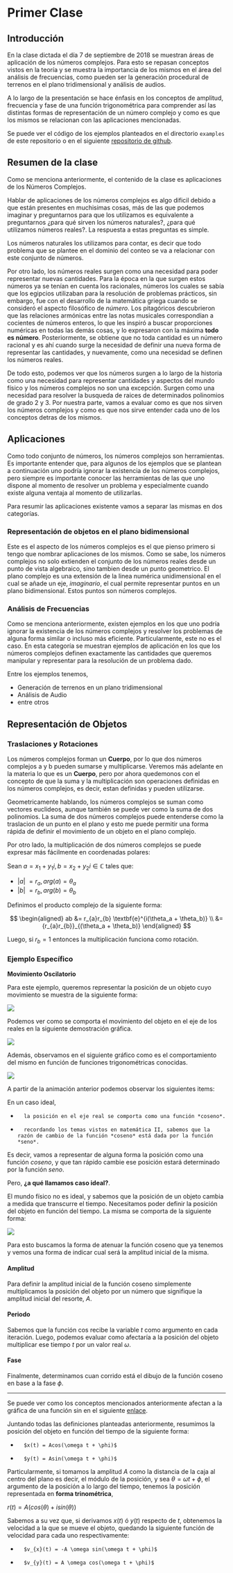 # Primer Clase

## Introducción

En la clase dictada el día 7 de septiembre de 2018 se muestran áreas de aplicación de los números complejos. Para esto se repasan conceptos vistos en la teoría y se muestra la importancia de los mismos en el área del análisis de frecuencias, como pueden ser la generación procedural de terrenos en el plano tridimensional y análisis de audios.

A lo largo de la presentación se hace énfasis en los conceptos de amplitud, frecuencia y fase de una función trigonométrica para comprender así las distintas formas de representación de un número complejo y como es que los mismos se relacionan con las aplicaciones mencionadas.

Se puede ver el código de los ejemplos planteados en el directorio `examples` de este repositorio o en el siguiente [repositorio de github](https://github.com/ulises-jeremias/frequency-analysis-with-FFT).

## Resumen de la clase

Como se menciona anteriormente, el contenido de la clase es aplicaciones de los Números Complejos.

Hablar de aplicaciones de los números complejos es algo dificil debido a que están presentes en muchisimas cosas, más de las que podemos imaginar y preguntarnos para que los utilizamos es equivalente a preguntarnos ¿para qué sirven los números naturales?, ¿para qué utilizamos números reales?. La respuesta a estas preguntas es simple.

Los números naturales los utilizamos para contar, es decir que todo problema que se plantee en el dominio del conteo se va a relacionar con este conjunto de números.

Por otro lado, los números reales surgen como una necesidad para poder representar nuevas cantidades. Para la época en la que surgen estos números ya se tenían en cuenta los racionales, números los cuales se sabía que los egipcios utilizaban para la resolución de problemas prácticos, sin embargo, fue con el desarrollo de la matemática griega cuando se consideró el aspecto filosófico de _número_. Los pitagóricos descubrieron que las relaciones armónicas entre las notas musicales correspondían a cocientes de números enteros, lo que les inspiró a buscar proporciones numéricas en todas las demás cosas, y lo expresaron con la máxima **todo es número**. Posteriormente, se obtiene que no toda cantidad es un número racional y es ahí cuando surge la necesidad de definir una nueva forma de representar las cantidades, y nuevamente, como una necesidad se definen los números reales.

De todo esto, podemos ver que los números surgen a lo largo de la historia como una necesidad para representar cantidades y aspectos del mundo físico y los números complejos no son una excepción. Surgen como una necesidad para resolver la busqueda de raices de determinados polinomios de grado 2 y 3. Por nuestra parte, vamos a evaluar como es que nos sirven los números complejos y como es que nos sirve entender cada uno de los conceptos detras de los mismos.

## Aplicaciones

Como todo conjunto de números, los números complejos son herramientas. Es importante entender que, para algunos de los ejemplos que se plantean a continuación uno podría ignorar la existencia de los números complejos, pero siempre es importante conocer las herramientas de las que uno dispone al momento de resolver un problema y especialmente cuando existe alguna ventaja al momento de utilizarlas.

Para resumir las aplicaciones existente vamos a separar las mismas en dos categorías.

### Representación de objetos en el plano bidimensional

Este es el aspecto de los números complejos es el que pienso primero si tengo que nombrar aplicaciones de los mismos. Como se sabe, los números complejos no solo extienden el conjunto de los números reales desde un punto de vista algebraico, sino tambien desde un punto geometrico. El plano complejo es una extensión de la linea numérica unidimensional en el cual se añade un eje, _imaginario_, el cual permite representar puntos en un plano bidimensional. Estos puntos son números complejos.

### Análisis de Frecuencias

Como se menciona anteriormente, existen ejemplos en los que uno podría ignorar la existencia de los números complejos y resolver los problemas de alguna forma similar o incluso más eficiente. Particularmente, este no es el caso. En esta categoría se muestran ejemplos de aplicación en los que los números complejos definen exactamente las cantidades que queremos manipular y representar para la resolución de un problema dado.

Entre los ejemplos tenemos,

-   Generación de terrenos en un plano tridimensional
-   Análisis de Audio
-   entre otros

## Representación de Objetos

### Traslaciones y Rotaciones

Los números complejos forman un **Cuerpo**, por lo que dos números complejos a y b pueden sumarse y multiplicarse. Veremos más adelante en la materia lo que es un **Cuerpo**, pero por ahora quedemonos con el concepto de que la suma y la multiplicación son operaciones definidas en los números complejos, es decir, estan definidas y pueden utilizarse.

Geometricamente hablando, los números complejos se suman como vectores euclideos, aunque también se puede ver como la suma de dos polinomios.
La suma de dos números complejos puede entenderse como la traslacion de un punto en el plano y esto me puede permitir una forma rápida de definir el movimiento de un objeto en el plano complejo.

Por otro lado, la multiplicación de dos números complejos se puede expresar más fácilmente en coordenadas polares:

Sean $a = x_1 + y_{1}i, b = x_2 + y_{2}i \in \mathbb{C}$ tales que:

-   \|$a$\| $= r_a, arg(a) = \theta_a$
-   \|$b$\| $= r_b, arg(b) = \theta_b$

Definimos el producto complejo de la siguiente forma:

$$
	\begin{aligned}
		ab &= r_{a}r_{b} \textbf{e}^{i(\theta_a + \theta_b)} \\
			 &= {r_{a}r_{b}}_{(\theta_a + \theta_b)}
	\end{aligned}
$$

Luego, si $r_b = 1$ entonces la multiplicación funciona como rotación.

### Ejemplo Específico

**Movimiento Oscilatorio**

Para este ejemplo, queremos representar la posición de un objeto cuyo movimiento se muestra de la siguiente forma:

![][easy_harmonic_oscillator]

[easy_harmonic_oscillator]: ../images/easy_harmonic_oscillator.gif

Podemos ver como se comporta el movimiento del objeto en el eje de los reales en la siguiente demostración gráfica.

![][complex_plane_sin]

[complex_plane_sin]: ../images/complex_plane_sin.gif

Además, observamos en el siguiente gráfico como es el comportamiento del mismo en función de funciones trigonométricas conocidas.

![][complex_plane_cos_sin]

[complex_plane_cos_sin]: ../images/complex_plane_cos_sin.gif

A partir de la animación anterior podemos observar los siguientes items:

En un caso ideal,

-		la posición en el eje real se comporta como una función *coseno*.
-		recordando los temas vistos en matemática II, sabemos que la razón de cambio de la función *coseno* está dada por la función *seno*.

Es decir, vamos a representar de alguna forma la posición como una función *coseno*, y que tan rápido cambie ese posición estará determinado por la función *seno*.

Pero, **¿a qué llamamos caso ideal?**.

El mundo físico no es ideal, y sabemos que la posición de un objeto cambia a medida que transcurre el tiempo. Necesitamos poder definir la posición del objeto en función del tiempo. La misma se comporta de la siguiente forma:

![][damped_oscillation]

[damped_oscillation]: ../images/damped_oscillation.jpg

Para esto buscamos la forma de atenuar la función coseno que ya tenemos y vemos una forma de indicar cual será la amplitud inicial de la misma.

#### Amplitud

Para definir la amplitud inicial de la función coseno simplemente multiplicamos la posición del objeto por un número que signifique la amplitud inicial del resorte, *A*.

#### Periodo

Sabemos que la función cos recibe la variable $t$ como argumento en cada iteración. Luego, podemos evaluar como afectaría a la posición del objeto multiplicar ese tiempo $t$ por un valor real $\omega$.

#### Fase

Finalmente, determinamos cuan corrido está el dibujo de la función coseno en base a la fase $\phi$.

* * *

Se puede ver como los conceptos mencionados anteriormente afectan a la gráfica de una función sin en el siguiente [enlace](https://www.geogebra.org/m/KfUX66de).

Juntando todas las definiciones planteadas anteriormente, resumimos la posición del objeto en función del tiempo de la siguiente forma:

-		$x(t) = Acos(\omega t + \phi)$
-		$y(t) = Asin(\omega t + \phi)$


Particularmente, si tomamos la amplitud $A$ como la distancia de la caja al centro del plano es decir, el módulo de la posición, y sea $\theta = \omega t + \phi$, el argumento de la posición a lo largo del tiempo, tenemos la posición representada en **forma trinométrica**,

$r(t) = A (cos(\theta) + i sin(\theta))$

Sabemos a su vez que, si derivamos $x(t)$ ó $y(t)$ respecto de $t$, obtenemos la velocidad a la que se mueve el objeto, quedando la siguiente función de velocidad para cada uno respectivamente:

-		$v_{x}(t) = -A \omega sin(\omega t + \phi)$
-		$v_{y}(t) = A \omega cos(\omega t + \phi)$
